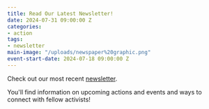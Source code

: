 ```yaml
---
title: Read Our Latest Newsletter!
date: 2024-07-31 09:00:00 Z
categories:
- action
tags:
- newsletter
main-image: "/uploads/newspaper%20graphic.png"
event-start-date: 2024-07-18 09:00:00 Z
---
```


Check out our most recent [newsletter](https://mailchi.mp/e9a59f5cbb57/2024-07-18-indivisiblelab-newsletter-10344443).

You'll find information on upcoming actions and events and ways to connect with fellow activists! 